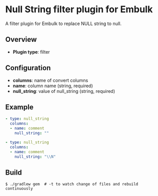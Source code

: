 # Null String filter plugin for Embulk

A filter plugin for Embulk to replace NULL string to null.

## Overview

* **Plugin type**: filter

## Configuration

- **columns**: name of convert columns
-   **name**: column name (string, required)
-   **null_string**: value of null_string (string, required)

## Example

```yaml
- type: null_string
  columns:
  - name: comment
    null_string: ""
```

```yaml
- type: null_string
  columns:
  - name: comment
    null_string: "\\N"
```

## Build

```
$ ./gradlew gem  # -t to watch change of files and rebuild continuously
```
